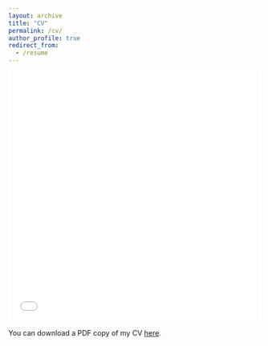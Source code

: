 ```yaml
---
layout: archive
title: "CV"
permalink: /cv/
author_profile: true
redirect_from:
  - /resume
---
```


<iframe src="{{ site.url }}/files/pdf/VCiceroCV.pdf" width="100%" height="500" frameborder="no" border="0" marginwidth="0" marginheight="0"></iframe>


You can download a PDF copy of my CV [here](/files/pdf/VCiceroCV.pdf).
